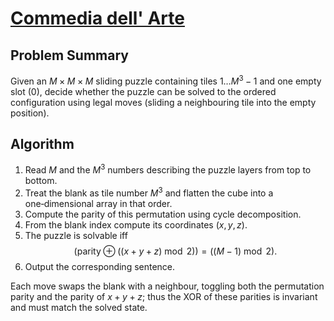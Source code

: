 # [Commedia dell' Arte](https://www.spoj.com/problems/COMMEDIA/)

## Problem Summary
Given an $M\times M\times M$ sliding puzzle containing tiles $1\ldots M^3-1$ and one empty slot (0), decide whether the puzzle can be solved to the ordered configuration using legal moves (sliding a neighbouring tile into the empty position).

## Algorithm
1. Read $M$ and the $M^3$ numbers describing the puzzle layers from top to bottom.
2. Treat the blank as tile number $M^3$ and flatten the cube into a one‑dimensional array in that order.
3. Compute the parity of this permutation using cycle decomposition.
4. From the blank index compute its coordinates $(x,y,z)$.
5. The puzzle is solvable iff
   $$(\text{parity} \oplus ((x+y+z) \bmod 2)) = ((M-1) \bmod 2).$$
6. Output the corresponding sentence.

Each move swaps the blank with a neighbour, toggling both the permutation parity and the parity of $x+y+z$; thus the XOR of these parities is invariant and must match the solved state.
